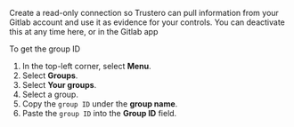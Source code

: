 Create a read-only connection so Trustero can pull information from your Gitlab account and use it as evidence for your controls. You can deactivate this at any time here, or in the Gitlab app

To get the group ID

1. In the top-left corner, select **Menu**.
2. Select **Groups**.
3. Select **Your groups**.
4. Select a group.
5. Copy the `group ID` under the **group name**.
6. Paste the `group ID` into the **Group ID** field.

